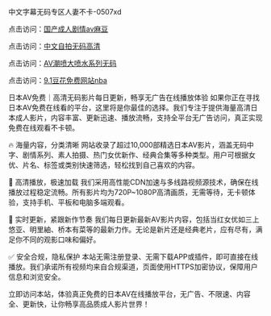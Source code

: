 中文字幕无码专区人妻不卡-0507xd


点击访问：<a href="https://gsd-agv.pages.dev/">国产成人剧情av麻豆</a>

点击访问：<a href="https://bsdf-5f5.pages.dev/">中文自拍无码高清</a>

点击访问：<a href="https://tfda.pages.dev/">AV潮喷大喷水系列无码</a>

点击访问：<a href="https://rtj-3zo.pages.dev/">9.1豆花免费网站nba</a>

日本AV免费｜高清无码影片每日更新，畅享无广告在线播放体验
如果你正在寻找日本AV免费在线看的平台，这里将是你最佳的选择。我们专注于提供海量高清日本成人影片，内容丰富、更新迅速、播放流畅，支持全平台无广告访问，真正实现免费在线观看不卡顿。

🔥 海量内容，分类清晰
网站收录了超过10,000部精选日本AV影片，涵盖无码中字、剧情系列、素人拍摄、热门女优新作、经典合集等多种类型。用户可根据女优、片名、标签或类别快速筛选，轻松找到自己喜欢的内容。

🚀 高清播放，极速加载
我们采用高性能CDN加速与多线路视频源技术，确保在线播放过程稳定流畅。所有影片均为720P~1080P高清画质，无需等待，无卡顿体验，支持手机、平板和电脑多端观看。

🔄 实时更新，紧跟新作节奏
我们每日更新最新AV影片内容，包括当红女优如三上悠亚、明里紬、桥本有菜等的最新力作。无论是新片还是经典老片，应有尽有，满足你不同的观影口味和偏好。

✅ 安全合规，隐私保护
本站无需注册登录、无需下载APP或插件，即可直接在线播放。我们承诺所有视频均来自合规渠道，页面使用HTTPS加密协议，保障用户信息和浏览安全。

立即访问本站，体验真正免费的日本AV在线播放平台，无广告、不限速、内容全、更新快，让你畅享高品质成人影片世界！


<span style="display:none;">[Canonical link](https://github.com/7749xduan/75133 ）</span>
